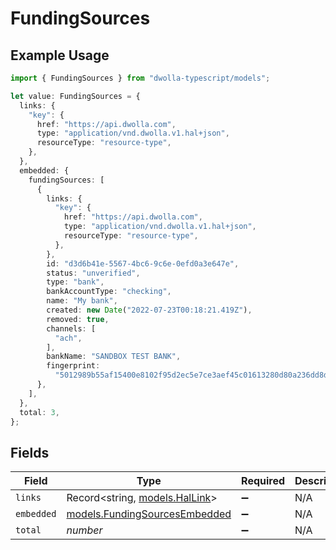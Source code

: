 # FundingSources

## Example Usage

```typescript
import { FundingSources } from "dwolla-typescript/models";

let value: FundingSources = {
  links: {
    "key": {
      href: "https://api.dwolla.com",
      type: "application/vnd.dwolla.v1.hal+json",
      resourceType: "resource-type",
    },
  },
  embedded: {
    fundingSources: [
      {
        links: {
          "key": {
            href: "https://api.dwolla.com",
            type: "application/vnd.dwolla.v1.hal+json",
            resourceType: "resource-type",
          },
        },
        id: "d3d6b41e-5567-4bc6-9c6e-0efd0a3e647e",
        status: "unverified",
        type: "bank",
        bankAccountType: "checking",
        name: "My bank",
        created: new Date("2022-07-23T00:18:21.419Z"),
        removed: true,
        channels: [
          "ach",
        ],
        bankName: "SANDBOX TEST BANK",
        fingerprint:
          "5012989b55af15400e8102f95d2ec5e7ce3aef45c01613280d80a236dd8d6c",
      },
    ],
  },
  total: 3,
};
```

## Fields

| Field                                                                | Type                                                                 | Required                                                             | Description                                                          | Example                                                              |
| -------------------------------------------------------------------- | -------------------------------------------------------------------- | -------------------------------------------------------------------- | -------------------------------------------------------------------- | -------------------------------------------------------------------- |
| `links`                                                              | Record<string, [models.HalLink](../models/hallink.md)>               | :heavy_minus_sign:                                                   | N/A                                                                  |                                                                      |
| `embedded`                                                           | [models.FundingSourcesEmbedded](../models/fundingsourcesembedded.md) | :heavy_minus_sign:                                                   | N/A                                                                  |                                                                      |
| `total`                                                              | *number*                                                             | :heavy_minus_sign:                                                   | N/A                                                                  | 3                                                                    |